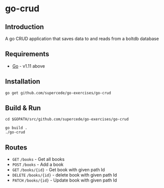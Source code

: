 # go-crud

## Introduction

A go CRUD application that saves data to and reads from a boltdb database

## Requirements

- [Go](https://golang.org) - v1.11 above

## Installation

```
go get github.com/supercede/go-exercises/go-crud
```

## Build & Run

```
cd $GOPATH/src/github.com/supercede/go-exercises/go-crud

go build .
./go-crud
```

## Routes

- `GET` `/books` - Get all books
- `POST` `/books` - Add a book
- `GET` `/books/{id}` - Get book with given path Id
- `DELETE` `/books/{id}` - delete book with given path Id
- `PATCH` `/books/{id}` - Update book with given path Id
